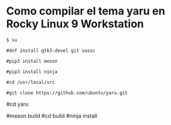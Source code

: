 # Como compilar el tema yaru en Rocky Linux 9 Workstation

`$ su`

```#dnf install gtk3-devel git sassc```

```#pip3 install meson```

```#pip3 install ninja```

```#cd /usr/local/src```

```#git clone https://github.com/ubuntu/yaru.git```

#cd yaru

#meson build
#cd build
#ninja install

